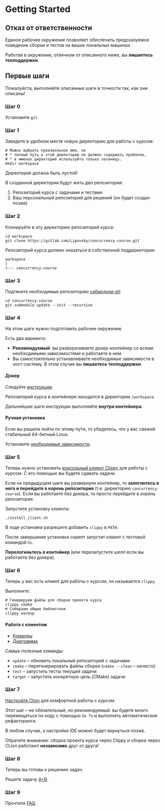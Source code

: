 # Getting Started

## Отказ от ответственности

Единое рабочее окружение позволяет обеспечить предсказуемое поведение сборки и тестов на ваших локальных машинах.

Работая в окружении, отличном от описанного ниже, вы **лишаетесь техподдержки**.

## Первые шаги

Пожалуйста, выполняйте описанные шаги в точности так, как они описаны!

### Шаг 0

Установите `git`.

### Шаг 1

Заведите в удобном месте новую директорию для работы с курсом:

```shell
# Можно выбрать произвольное имя, но
# * полный путь к этой директории не должен содержать пробелов,
# * в именах директорий используйте только латиницу.
mkdir workspace
```

Директория должна быть пустой!

В созданной директории будут жить _два_ репозитория:
1) Репозиторий курса с задачами и тестами
2) Ваш персональный репозиторий для решений (он будет создан позже)


### Шаг 2

Клонируйте в эту директорию репозиторий курса:

```shell
cd workspace
git clone https://gitlab.com/Lipovsky/concurrency-course.git
```

Репозиторий курса должен оказаться в собственной поддиректории:

```
workspace
|
+--- concurrency-course
```

### Шаг 3

Подтяните необходимые репозиторию [сабмодули git](https://git-scm.com/book/en/v2/Git-Tools-Submodules):

```shell
cd concurrency-course
git submodule update --init --recursive
```

### Шаг 4

На этом шаге нужно подготовить рабочее окружение.

Есть два варианта:
* **Рекомендуемый**: вы разворачиваете докер-контейнер со всеми необходимыми зависимостями и работаете в нем.
* Вы самостоятельно устанавливаете необходимые зависимости в хост-систему. В этом случае вы **лишаетесь техподдержки**.


#### Докер

Следуйте [инструкции](/docs/docker.md).

Репозиторий курса в контейнере находится в директории `/workspace`.

Дальнейшие шаги инструкции выполняйте **внутри контейнера**.

#### Ручная установка

Если вы решили пойти по этому пути, то убедитесь, что у вас свежий стабильный 64-битный Linux.

Установите [необходимые зависимости](/docker/image/install_deps.sh).

### Шаг 5

Теперь нужно установить [консольный клиент Clippy](https://gitlab.com/Lipovsky/clippy) для работы с курсом. С его помощью вы будете сдавать задачи.

Если на предыдущем шаге вы развернули контейнер, то **залогинтесь в него и перейдите в корень репозитория** (т.е. директорию `concurrency-course`). Если вы работаете без докера, то просто перейдите в корень репозитория.

Запустите установку клиента:
```shell
./install_client.sh
```
В ходе установки разрешите добавить `clippy` в `PATH`.

После завершения установки скрипт запустит клиент с тестовой командой `hi`.

**Перелогиньтесь в контейнер** (или перезапустите шелл если вы работаете без докера).

### Шаг 6

Теперь у вас есть клиент для работы с курсом, он называется `clippy`.

Выполните:

```shell
# Генерируем файлы для сборки проекта курса
clippy cmake
# Собираем общие библиотеки
clippy warmup
```

#### Работа с клиентом

- [Команды](https://gitlab.com/Lipovsky/clippy/-/blob/master/docs/commands.md)
- [Диаграмма](https://gitlab.com/Lipovsky/clippy/-/blob/master/docs/diagram.png)

Самые полезные команды:

- `update` – обновить локальный репозиторий с задачами
- `cmake` – перегенерировать файлы сборки (`cmake --clean` – начисто)
- `test` – запустить тесты текущей задачи
- `target` – запустить конкретную цель (CMake) задачи

### Шаг 7

[Настройте Clion](/docs/clion.md) для комфортной работы с курсом.

Этот шаг – не обязательный, но рекомендуемый: вы будете много перемещаться по коду с помощью `Go To` и выполнять автоматические рефакторинги.

В любом случае, к настройке IDE можно будет вернуться позже.

Обратите внимание: сборка проекта курса через Clippy и сборка через CLion работают **независимо** друг от друга!

### Шаг 8

Теперь вы готовы к решению задач.

Решите задачу [A+B](/tasks/tutorial/aplusb).

### Шаг 9

Прочтите [FAQ](/docs/faq.md).
